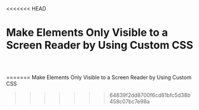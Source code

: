 <<<<<<< HEAD
# Make Elements Only Visible to a Screen Reader by Using Custom CSS

```

    

```
=======
Make Elements Only Visible to a Screen Reader by Using Custom CSS
>>>>>>> 64839f2dd8700f6cd81bfc5d38b458c07bc7e98a
